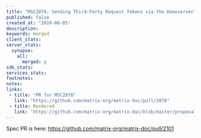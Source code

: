 ```yaml
---
title: "MSC2078: Sending Third-Party Request Tokens via the Homeserver"
published: false
created_at: "2019-06-05"
description:
keywords: merged
client_stats:
server_stats:
  synapse:
    all:
      merged: y
sdk_stats:
services_stats:
footnotes:
notes:
links:
 - title: "PR for MSC2078"
   link: "https://github.com/matrix-org/matrix-doc/pull/2078"
 - title: Rendered
   link: "https://github.com/matrix-org/matrix-doc/blob/master/proposals/2078-homeserver-password-resets.md"
---
```


Spec PR is here: https://github.com/matrix-org/matrix-doc/pull/2101
